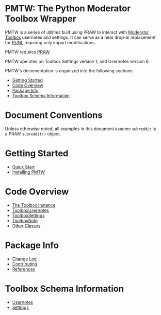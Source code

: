 # PMTW: The Python Moderator Toolbox Wrapper

PMTW is a series of utilities built using PRAW to interact with 
[Moderator Toolbox](https://github.com/toolbox-team/reddit-moderator-toolbox) 
usernotes and settings. It can serve as a near drop-in replacement for 
[PUNI](https://github.com/danthedaniel/puni), requiring only import modifications.

PMTW requires [PRAW](https://github.com/praw-dev/praw).

PMTW operates on Toolbox Settings version 1, and Usernotes version 6.

PMTW's documentation is organized into the following sections:

* [Getting Started](#getting-started)
* [Code Overview](#code-overview)
* [Package Info](#package-info)
* [Toolbox Schema Information](#toolbox-schema-information)

# Document Conventions

Unless otherwise noted, all examples in this document assume `subreddit` is a
PRAW `subreddit()` object.

# Getting Started

* [Quick Start](quick_start.md)
* [Installing PMTW](installing.md)

# Code Overview

* [The Toolbox Instance](toolbox_instance.md)
* [ToolboxUsernotes](ToolboxUsernotes.md)
* [ToolboxSettings](ToolboxSettings.md)
* [ToolboxNote](ToolboxNote.md)
* [Other Classes](other_classes.md)

# Package Info

* [Change Log](changelog.md)
* [Contributing](contributing.md)
* [References](references.md)

# Toolbox Schema Information

* [Usernotes](toolbox_usernote_schema.md)
* [Settings](toolbox_settings_schema.md)